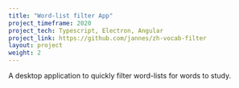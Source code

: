 ```yaml
---
title: "Word-list filter App"
project_timeframe: 2020
project_tech: Typescript, Electron, Angular
project_link: https://github.com/jannes/zh-vocab-filter
layout: project
weight: 2
---
```


A desktop application to quickly filter word-lists for words to study.